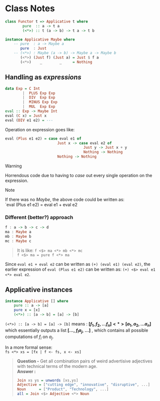 # Class Notes
```Haskell
class Functor t => Applicative t where
        pure  :: a -> t a
        (<*>) :: t (a -> b) -> t a -> t b

instance Applicative Maybe where 
    -- pure  : a -> Maybe a
       pure  : Just
    -- (<*>) : Maybe (a -> b) -> Maybe a -> Maybe b
       (<*>) (Just f) (Just a) = Just $ f a
       (<*>)    _        _     = Nothing
```

## Handling as *expressions*
```Haskell
data Exp = C Int
        |  PLUS Exp Exp
        |  DIV  Exp Exp
        |  MINUS Exp Exp
        |  MUL  Exp Exp
eval :: Exp -> Maybe Int
eval (C x) = Just x
eval (DIV e1 e2) = ---
```

Operation on expression goes like:
```Haskell
eval (Plus e1 e2) = case eval e1 of
                        Just x -> case eval e2 of
                                    Just y -> Just x + y
                                    Nothing -> Nothing
                        Nothing -> Nothing
```
> [!WARNING]
> Horrendous code due to having to *case* out every single operation on the expression.  
  
> [!NOTE]
> If there was no *Maybe*, the above code could be written as:  
> `eval (Plus e1 e2) = eval e1 + eval e2  
  
### Different (better?) approach
```Haskell
f : a -> b -> c -> d   
ma : Maybe a
mb : Maybe b
mc : Maybe c
```
> It is like: `f <$> ma <*> mb <*> mc`  
> `f <$> ma = pure f <*> ma`  
  
Since `eval e1 + eval e2` can be written as `(+) (eval e1) (eval e2)`, the earlier expression of `eval (Plus e1 e2)` can be written as: `(+) <$> eval e1 <*> eval e2`.

## Applicative instances
```Haskell
instance Applicative [] where
    pure :: a -> [a]
    pure x = [x]
    (<*>) :: [a -> b] = [a] -> [b]
```
`(<*>) :: [a -> b] = [a] -> [b]` means : **$[f_1, f_2, ... f_n] <*> [a_1, a_2, ... a_n]$** which essentially outputs a list **[$...,\  f_ia_j, \ ...]$** , which contains all possible computations of $f_i$ on $a_j$.

In a more formal sense:  
`fs <*> xs = [fx | f <- fs, x <- xs]`

> **Question -** Get all combination pairs of weird advertisive adjectives with technical terms of the modern age.   
> **Answer :**
> ```Haskell
> Join xs ys = unwords [xs,ys]
> Adjective = ["cutting edge", "innovative", "disruptive", ...]
> Noun      = ["Product", "Technology", ...]
> all = Join <$> Adjective <*> Noun
> ```


